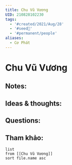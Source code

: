 ```yaml
---
title: Chu Vũ Vương
UID: 210828102230
tags:
  - '#created/2021/Aug/28'
  - '#seed🥜'
  - '#permanent/people'
aliases:
  - Cơ Phát
---
```

# Chu Vũ Vương

## Notes:


## Ideas & thoughts:

## Questions:


## Tham khảo:
```dataview
list
from [[Chu Vũ Vương]]
sort file.name asc
```